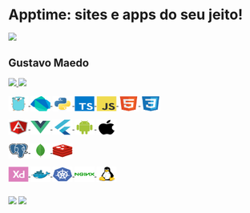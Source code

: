 # Apptime: sites e apps do seu jeito!

<a href="https://apptime.com.br" target="_blank"><img src="https://apptime.com.br/apptime-square-150.png" target="_blank"></a>

## Gustavo Maedo

 <div>
  <a href="https://apptime.com.br">
  <img height="180em" src="https://github-readme-stats.vercel.app/api?username=gustavomaedo&show_icons=true&theme=tokyonight&include_all_commits=true&count_private=true"/>
  <img height="180em" src="https://github-readme-stats.vercel.app/api/top-langs/?username=gustavomaedo&layout=compact&langs_count=7&theme=tokyonight"/>
</div>
<div style="display: inline_block"><br>
  <img align="center" alt="Go" height="30" width="40" src="https://raw.githubusercontent.com/devicons/devicon/master/icons/go/go-original.svg">
  <img align="center" alt="Dart" height="30" width="40" src="https://raw.githubusercontent.com/devicons/devicon/master/icons/dart/dart-original.svg">
  <img align="center" alt="Python" height="30" width="40" src="https://raw.githubusercontent.com/devicons/devicon/master/icons/python/python-original.svg">
  <img align="center" alt="TS" height="30" width="40" src="https://raw.githubusercontent.com/devicons/devicon/master/icons/typescript/typescript-original.svg">
  <img align="center" alt="JS" height="30" width="40" src="https://raw.githubusercontent.com/devicons/devicon/master/icons/javascript/javascript-original.svg">
  <img align="center" alt="HTML" height="30" width="40" src="https://raw.githubusercontent.com/devicons/devicon/master/icons/html5/html5-original.svg">
  <img align="center" alt="CSS" height="30" width="40" src="https://raw.githubusercontent.com/devicons/devicon/master/icons/css3/css3-original.svg">
</div>
  
<div style="display: inline_block"><br>
  <img align="center" alt="Angular" height="30" width="40" src="https://raw.githubusercontent.com/devicons/devicon/master/icons/angularjs/angularjs-original.svg">
  <img align="center" alt="Vue" height="30" width="40" src="https://raw.githubusercontent.com/devicons/devicon/master/icons/vuejs/vuejs-original.svg">
  <img align="center" alt="FLutter" height="30" width="40" src="https://raw.githubusercontent.com/devicons/devicon/master/icons/flutter/flutter-original.svg">
  <img align="center" alt="Android" height="30" width="40" src="https://raw.githubusercontent.com/devicons/devicon/master/icons/android/android-plain.svg">
  <img align="center" alt="iOS" height="30" width="40" src="https://raw.githubusercontent.com/devicons/devicon/master/icons/apple/apple-original.svg">
</div>
  
<div style="display: inline_block"><br>
  <img align="center" alt="PostgreSQL" height="30" width="40" src="https://raw.githubusercontent.com/devicons/devicon/master/icons/postgresql/postgresql-original.svg">
  <img align="center" alt="MongoDB" height="30" width="40" src="https://raw.githubusercontent.com/devicons/devicon/master/icons/mongodb/mongodb-original.svg">
  <img align="center" alt="Redis" height="30" width="40" src="https://raw.githubusercontent.com/devicons/devicon/master/icons/redis/redis-original.svg">
</div>
  
<div style="display: inline_block"><br>
  <img align="center" alt="Xd" height="30" width="40" src="https://raw.githubusercontent.com/devicons/devicon/master/icons/xd/xd-plain.svg">
  <img align="center" alt="Docker" height="30" width="40" src="https://raw.githubusercontent.com/devicons/devicon/master/icons/docker/docker-original.svg">
  <img align="center" alt="Kubernetes" height="30" width="40" src="https://raw.githubusercontent.com/devicons/devicon/master/icons/kubernetes/kubernetes-plain.svg">
  <img align="center" alt="Nginx" height="30" width="40" src="https://raw.githubusercontent.com/devicons/devicon/master/icons/nginx/nginx-original.svg">
  <img align="center" alt="Ubuntu" height="30" width="40" src="https://raw.githubusercontent.com/devicons/devicon/master/icons/linux/linux-original.svg">
</div>
  
  ##
 
<div> 
  <a href="https://instagram.com/gustms" target="_blank"><img src="https://img.shields.io/badge/-Instagram-%23E4405F?style=for-the-badge&logo=instagram&logoColor=white" target="_blank"></a>
  <a href="https://www.linkedin.com/in/gustavomaedo" target="_blank"><img src="https://img.shields.io/badge/-LinkedIn-%230077B5?style=for-the-badge&logo=linkedin&logoColor=white" target="_blank"></a> 
</div>
